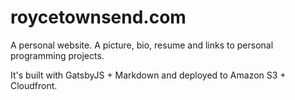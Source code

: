 # roycetownsend.com

A personal website. A picture, bio, resume and links to personal programming projects.

It's built with GatsbyJS + Markdown and deployed to Amazon S3 + Cloudfront.
